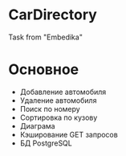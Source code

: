 # CarDirectory
Task from "Embedika"
# Основное
- Добавление автомобиля
- Удаление автомобиля
- Поиск по номеру
- Сортировка по кузову
- Диаграма
- Кэширование GET запросов
- БД PostgreSQL

